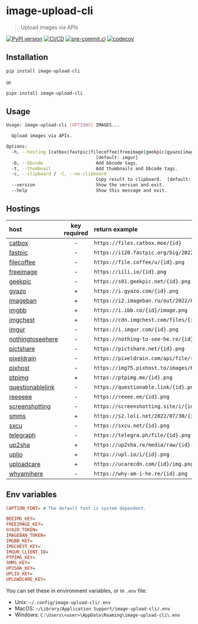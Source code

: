 # image-upload-cli

> Upload images via APIs

[![PyPI version](https://img.shields.io/pypi/v/image-upload-cli)](https://pypi.org/project/image-upload-cli)
[![CI/CD](https://github.com/DeadNews/image-upload-cli/actions/workflows/python-app.yml/badge.svg)](https://github.com/DeadNews/image-upload-cli/actions/workflows/python-app.yml)
[![pre-commit.ci](https://results.pre-commit.ci/badge/github/DeadNews/image-upload-cli/main.svg)](https://results.pre-commit.ci/latest/github/DeadNews/image-upload-cli/main)
[![codecov](https://codecov.io/gh/DeadNews/image-upload-cli/branch/main/graph/badge.svg?token=OCZDZIYPMC)](https://codecov.io/gh/DeadNews/image-upload-cli)

## Installation

```sh
pip install image-upload-cli
```

or

```sh
pipx install image-upload-cli
```

## Usage

```sh
Usage: image-upload-cli [OPTIONS] IMAGES...

  Upload images via APIs.

Options:
  -h, --hosting [catbox|fastpic|filecoffee|freeimage|geekpic|gyazo|imageban|imgbb|imgchest|imgur|nothingtoseehere|pictshare|pixeldrain|pixhost|ptpimg|questionablelink|reeeeee|screenshotting|smms|sxcu|telegraph|up2sha|uplio|uploadcare|whyamihere]
                                  [default: imgur]
  -b, --bbcode                    Add bbcode tags.
  -t, --thumbnail                 Add thumbnails and bbcode tags.
  -c, --clipboard / -C, --no-clipboard
                                  Copy result to clipboard.  [default: c]
  --version                       Show the version and exit.
  --help                          Show this message and exit.
```

## Hostings

| host                                              | key required | return example                                       |
| :------------------------------------------------ | :----------: | :--------------------------------------------------- |
| [catbox](https://catbox.moe/)                     |      -       | `https://files.catbox.moe/{id}`                      |
| [fastpic](https://fastpic.org/)                   |      -       | `https://i120.fastpic.org/big/2022/0730/d9/{id}.png` |
| [filecoffee](https://file.coffee/)                |      -       | `https://file.coffee/u/{id}.png`                     |
| [freeimage](https://freeimage.host/)              |      -       | `https://iili.io/{id}.png`                           |
| [geekpic](https://geekpic.net/)                   |      -       | `https://s01.geekpic.net/{id}.png`                   |
| [gyazo](https://gyazo.com/)                       |      +       | `https://i.gyazo.com/{id}.png`                       |
| [imageban](https://imageban.ru/)                  |      +       | `https://i2.imageban.ru/out/2022/07/30/{id}.png`     |
| [imgbb](https://imgbb.com/)                       |      +       | `https://i.ibb.co/{id}/image.png`                    |
| [imgchest](https://imgchest.com/)                 |      +       | `https://cdn.imgchest.com/files/{id}.png`            |
| [imgur](https://imgur.com/)                       |      -       | `https://i.imgur.com/{id}.png`                       |
| [nothingtoseehere](https://nothing-to-see-he.re/) |      -       | `https://nothing-to-see-he.re/{id}.png`              |
| [pictshare](https://pictshare.net/)               |      -       | `https://pictshare.net/{id}.png`                     |
| [pixeldrain](https://pixeldrain.com/)             |      -       | `https://pixeldrain.com/api/file/{id}`               |
| [pixhost](https://pixhost.to/)                    |      -       | `https://img75.pixhost.to/images/69/{id}_img.png`    |
| [ptpimg](https://ptpimg.me/)                      |      +       | `https://ptpimg.me/{id}.png`                         |
| [questionablelink](https://questionable.link/)    |      -       | `https://questionable.link/{id}.png`                 |
| [reeeeee](https://reeee.ee%22/)                   |      -       | `https://reeee.ee/{id}.png`                         |
| [screenshotting](https://screenshotting.site/)    |      -       | `https://screenshotting.site/i/{id}.png`             |
| [smms](https://sm.ms/)                            |      +       | `https://s2.loli.net/2022/07/30/{id}.png`            |
| [sxcu](https://sxcu.net/)                         |      -       | `https://sxcu.net/{id}.png`                          |
| [telegraph](https://telegra.ph/)                  |      -       | `https://telegra.ph/file/{id}.png`                   |
| [up2sha](https://up2sha.re/)                      |      +       | `https://up2sha.re/media/raw/{id}.png`               |
| [uplio](https://upl.io/)                          |      +       | `https://upl.io/i/{id}.png`                          |
| [uploadcare](https://uploadcare.com/)             |      +       | `https://ucarecdn.com/{id}/img.png`                  |
| [whyamihere](https://why-am-i-he.re/)             |      -       | `https://why-am-i-he.re/{id}.png`                    |

## Env variables

```ini
CAPTION_FONT= # The default font is system dependent.

BEEIMG_KEY=
FREEIMAGE_KEY=
GYAZO_TOKEN=
IMAGEBAN_TOKEN=
IMGBB_KEY=
IMGCHEST_KEY=
IMGUR_CLIENT_ID=
PTPIMG_KEY=
SMMS_KEY=
UP2SHA_KEY=
UPLIO_KEY=
UPLOADCARE_KEY=
```

You can set these in environment variables, or in `.env` file:

- Unix: `~/.config/image-upload-cli/.env`
- MacOS: `~/Library/Application Support/image-upload-cli/.env`
- Windows: `C:\Users\<user>\AppData\Roaming\image-upload-cli\.env`
